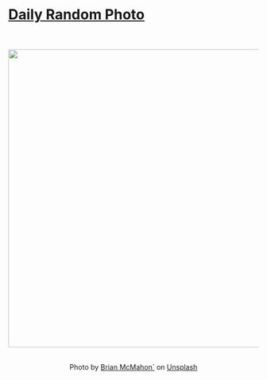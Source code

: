 # [Daily Random Photo](https://www.dailyrandomphoto.com/)

<div align="center">
  <br>
  <br>
  <a href="https://www.dailyrandomphoto.com/p/2025/2025-03-23/"><img src="https://images.unsplash.com/photo-1740109955032-47b9b42bc153?crop=entropy&cs=tinysrgb&fit=max&fm=jpg&ixid=M3w3NzUwOHwwfDF8cmFuZG9tfHx8fHx8fHx8MTc0MjY5MDc5Nnw&ixlib=rb-4.0.3&q=80&w=1080" width="600px"></a>
  <br>
  <br>
  <p class="has-text-grey">Photo by <a href="https://unsplash.com/@mcmre?utm_source=Daily%20Random%20Photo&amp;utm_medium=referral" target="_blank" rel="noopener noreferrer">Brian McMahon`</a> on <a href="https://unsplash.com/photos/a-blurry-photo-of-the-ocean-and-trees-01ZamapGiyM?utm_source=Daily%20Random%20Photo&amp;utm_medium=referral" target="_blank" rel="noopener noreferrer">Unsplash</a></p>
</div>
